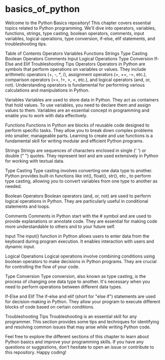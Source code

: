# basics_of_python
Welcome to the Python Basics repository! This chapter covers essential topics related to Python programming. We'll dive into operators, variables, functions, strings, type casting, boolean operators, comments, input variables, logical operations, type conversion, if-else, elif statements, and troubleshooting tips.

Table of Contents
Operators
Variables
Functions
Strings
Type Casting
Boolean Operators
Comments
Input
Logical Operations
Type Conversion
If-Else and Elif
Troubleshooting Tips
Operators
Operators in Python are symbols that perform operations on variables or values. They include arithmetic operators (+, -, *, /), assignment operators (=, +=, -=, etc.), comparison operators (==, !=, >, <, etc.), and logical operators (and, or, not). Understanding operators is fundamental for performing various calculations and manipulations in Python.

Variables
Variables are used to store data in Python. They act as containers that hold values. To use variables, you need to declare them and assign values to them. Variables are an essential concept in programming and enable you to work with data effectively.

Functions
Functions in Python are blocks of reusable code designed to perform specific tasks. They allow you to break down complex problems into smaller, manageable parts. Learning to create and use functions is a fundamental skill for writing modular and efficient Python programs.

Strings
Strings are sequences of characters enclosed in single (' ') or double (" ") quotes. They represent text and are used extensively in Python for working with textual data.

Type Casting
Type casting involves converting one data type to another. Python provides built-in functions like int(), float(), str(), etc., to perform type casting, allowing you to convert variables from one type to another as needed.

Boolean Operators
Boolean operators (and, or, not) are used to perform logical operations in Python. They are particularly useful in conditional statements and loops.

Comments
Comments in Python start with the # symbol and are used to provide explanations or annotate code. They are essential for making code more understandable to others and to your future self.

Input
The input() function in Python allows users to enter data from the keyboard during program execution. It enables interaction with users and dynamic input.

Logical Operations
Logical operations involve combining conditions using boolean operators to make decisions in Python programs. They are crucial for controlling the flow of your code.

Type Conversion
Type conversion, also known as type casting, is the process of changing one data type to another. It's necessary when you need to perform operations between different data types.

If-Else and Elif
The if-else and elif (short for "else if") statements are used for decision-making in Python. They allow your program to execute different blocks of code based on certain conditions.

Troubleshooting Tips
Troubleshooting is an essential skill for any programmer. This section provides some tips and techniques for identifying and resolving common issues that may arise while writing Python code.

Feel free to explore the different sections of this chapter to learn about Python basics and improve your programming skills. If you have any questions or suggestions, don't hesitate to open an issue or contribute to this repository. Happy coding!
